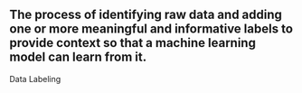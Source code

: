 The process of identifying raw data and adding one or more meaningful and informative labels to provide context so that a machine learning model can learn from it.
---
Data Labeling
